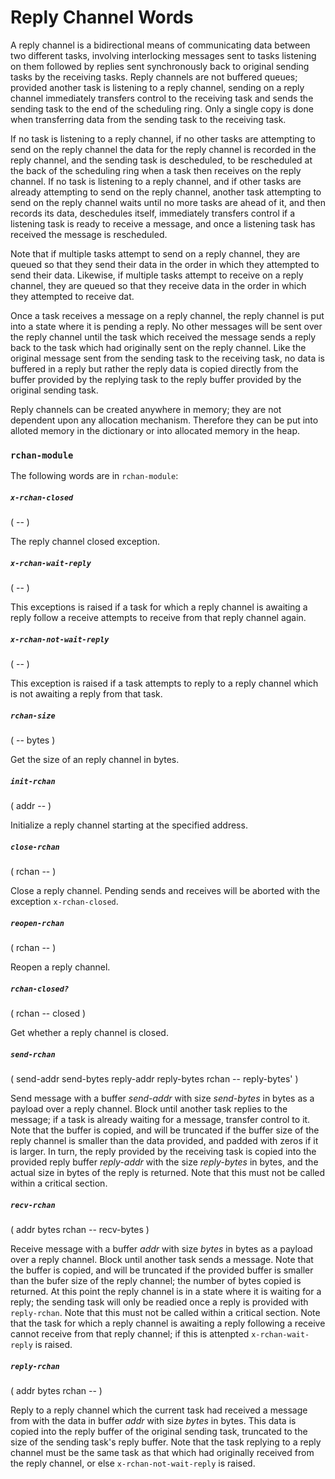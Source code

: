 # Reply Channel Words

A reply channel is a bidirectional means of communicating data between two different tasks, involving interlocking messages sent to tasks listening on them followed by replies sent synchronously back to original sending tasks by the receiving tasks. Reply channels are not buffered queues; provided another task is listening to a reply channel, sending on a reply channel immediately transfers control to the receiving task and sends the sending task to the end of the scheduling ring. Only a single copy is done when transferring data from the sending task to the receiving task.

If no task is listening to a reply channel, if no other tasks are attempting to send on the reply channel the data for the reply channel is recorded in the reply channel, and the sending task is descheduled, to be rescheduled at the back of the scheduling ring when a task then receives on the reply channel. If no task is listening to a reply channel, and if other tasks are already attempting to send on the reply channel, another task attempting to send on the reply channel waits until no more tasks are ahead of it, and then records its data, deschedules itself, immediately transfers control if a listening task is ready to receive a message, and once a listening task has received the message is rescheduled.

Note that if multiple tasks attempt to send on a reply channel, they are queued so that they send their data in the order in which they attempted to send their data. Likewise, if multiple tasks attempt to receive on a reply channel, they are queued so that they receive data in the order in which they attempted to receive dat.

Once a task receives a message on a reply channel, the reply channel is put into a state where it is pending a reply. No other messages will be sent over the reply channel until the task which received the message sends a reply back to the task which had originally sent on the reply channel. Like the original message sent from the sending task to the receiving task, no data is buffered in a reply but rather the reply data is copied directly from the buffer provided by the replying task to the reply buffer provided by the original sending task.

Reply channels can be created anywhere in memory; they are not dependent upon any allocation mechanism. Therefore they can be put into alloted memory in the dictionary or into allocated memory in the heap.

### `rchan-module`

The following words are in `rchan-module`:

##### `x-rchan-closed`
( -- )

The reply channel closed exception.

##### `x-rchan-wait-reply`
( -- )

This exceptions is raised if a task for which a reply channel is awaiting a reply follow a receive attempts to receive from that reply channel again. 

##### `x-rchan-not-wait-reply`
( -- )

This exception is raised if a task attempts to reply to a reply channel which is not awaiting a reply from that task.

##### `rchan-size`
( -- bytes )

Get the size of an reply channel in bytes.

##### `init-rchan`
( addr -- )

Initialize a reply channel starting at the specified address.

##### `close-rchan`
( rchan -- )

Close a reply channel. Pending sends and receives will be aborted with the exception `x-rchan-closed`.

##### `reopen-rchan`
( rchan -- )

Reopen a reply channel.

##### `rchan-closed?`
( rchan -- closed )

Get whether a reply channel is closed.

##### `send-rchan`
( send-addr send-bytes reply-addr reply-bytes rchan -- reply-bytes' )

Send message with a buffer *send-addr* with size *send-bytes* in bytes as a payload over a reply channel. Block until another task replies to the message; if a task is already waiting for a message, transfer control to it. Note that the buffer is copied, and will be truncated if the buffer size of the reply channel is smaller than the data provided, and padded with zeros if it is larger. In turn, the reply provided by the receiving task is copied into the provided reply buffer *reply-addr* with the size *reply-bytes* in bytes, and the actual size in bytes of the reply is returned. Note that this must not be called within a critical section.

##### `recv-rchan`
( addr bytes rchan -- recv-bytes )

Receive message with a buffer *addr* with size *bytes* in bytes as a payload over a reply channel. Block until another task sends a message. Note that the buffer is copied, and will be truncated if the provided buffer is smaller than the bufer size of the reply channel; the number of bytes copied is returned. At this point the reply channel is in a state where it is waiting for a reply; the sending task will only be readied once a reply is provided with `reply-rchan`. Note that this must not be called within a critical section. Note that the task for which a reply channel is awaiting a reply following a receive cannot receive from that reply channel; if this is attenpted `x-rchan-wait-reply` is raised.

##### `reply-rchan`
( addr bytes rchan -- )

Reply to a reply channel which the current task had received a message from with the data in buffer *addr* with size *bytes* in bytes. This data is copied into the reply buffer of the original sending task, truncated to the size of the sending task's reply buffer. Note that the task replying to a reply channel must be the same task as that which had originally received from the reply channel, or else `x-rchan-not-wait-reply` is raised.
